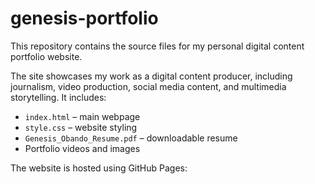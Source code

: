 # genesis-portfolio

This repository contains the source files for my personal digital content portfolio website.  

The site showcases my work as a digital content producer, including journalism, video production, social media content, and multimedia storytelling. It includes:

- `index.html` – main webpage
- `style.css` – website styling
- `Genesis_Obando_Resume.pdf` – downloadable resume
- Portfolio videos and images

The website is hosted using GitHub Pages: 
